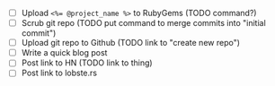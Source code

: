 - [ ] Upload `<%= @project_name %>` to RubyGems (TODO command?)
- [ ] Scrub git repo (TODO put command to merge commits into "initial commit")
- [ ] Upload git repo to Github (TODO link to "create new repo")
- [ ] Write a quick blog post
- [ ] Post link to HN (TODO link to thing)
- [ ] Post link to lobste.rs

